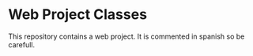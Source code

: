 # Web Project Classes
This repository contains a web project. It is commented in spanish so be carefull.


